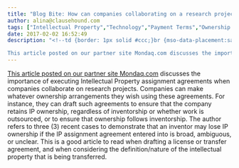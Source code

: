```yaml
---
title: "Blog Bite: How can companies collaborating on a research project use intellectual property assignment agreements to establish IP ownership arrangements?"
author: alina@clausehound.com
tags: ["Intellectual Property","Technology","Payment Terms","Ownership of Intellectual Property","Intellectual Property Transfer","Agreements","IP Transfer","Blog Bites","Mondaq","Canada (General)"]
date: 2017-02-02 16:52:49
description: "<!--td {border: 1px solid #ccc;}br {mso-data-placement:same-cell;}-->

This article posted on our partner site Mondaq.com discusses the importance of executing Intellectual Property assignment agree..."
---
```




[This article posted on our partner site Mondaq.com](https://www.mondaq.com/canada/patent/564768/creative-collaboration--agreements-that-work) discusses the importance of executing Intellectual Property assignment agreements when companies collaborate on research projects. Companies can make whatever ownership arrangements they wish using these agreements. For instance, they can draft such agreements to ensure that the company retains IP ownership, regardless of inventorship or whether work is outsourced, or to ensure that ownership follows inventorship. The author refers to three (3) recent cases to demonstrate that an inventor may lose IP ownership if the IP assignment agreement entered into is broad, ambiguous, or unclear. This is a good article to read when drafting a license or transfer agreement, and when considering the definition/nature of the intellectual property that is being transferred.
